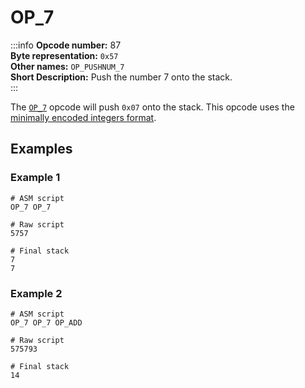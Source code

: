 # OP_7
:::info
**Opcode number:** 87  
**Byte representation:** `0x57`  
**Other names:** `OP_PUSHNUM_7`  
**Short Description:** Push the number 7 onto the stack.  
:::

The [`OP_7`](./OP_7.md) opcode will push `0x07` onto the stack. This opcode uses the [minimally encoded integers format](../script/numbers.md#minimally-encoded-integers).

## Examples
### Example 1
```shell
# ASM script
OP_7 OP_7

# Raw script
5757

# Final stack
7
7
```

### Example 2
```shell
# ASM script
OP_7 OP_7 OP_ADD

# Raw script
575793

# Final stack
14
```
